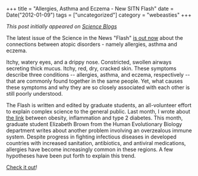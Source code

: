 +++
title = "Allergies, Asthma and Eczema - New SITN Flash"
date = Date("2012-01-09")
tags = ["uncategorized"]
category = "webeasties"
+++

_This post initially appeared on [Science Blogs](http://scienceblogs.com/webeasties)_

The latest issue of the Science in the News "Flash" [is out now](https://sitn.hms.harvard.edu/sitnflash_wp/2012/01/issue109/) about the connections between atopic disorders - namely allergies, asthma and eczema.

Itchy, watery eyes, and a drippy nose. Constricted, swollen airways secreting thick mucus. Itchy, red, dry, cracked skin. These symptoms describe three conditions -- allergies, asthma, and eczema, respectively -- that are commonly found together in the same people. Yet, what causes these symptoms and why they are so closely associated with each other is still poorly understood.

The Flash is written and edited by graduate students, an all-volunteer effort to explain complex science to the general public. Last month, I wrote about [the link](http://scienceblogs.com/webeasties/2011/12/obesity_inflammation_and_diabe.php) between obesity, inflammation and type 2 diabetes. This month, graduate student Elizabeth Brown from the Human Evolutionary Biology department writes about another problem involving an overzealous immune system. 
Despite progress in fighting infectious diseases in developed countries with increased sanitation, antibiotics, and antiviral medications, allergies have become increasingly common in these regions.  A few hypotheses have been put forth to explain this trend.

[Check it out](https://sitn.hms.harvard.edu/sitnflash_wp/2012/01/issue109/)!

      
  
